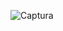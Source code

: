 ![Captura](https://user-images.githubusercontent.com/67348811/143618203-578cb9ce-de48-41d9-95ba-c0d93b118af1.JPG)
